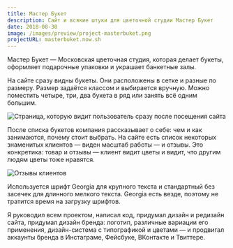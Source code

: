 ```yaml
---
title: Мастер Букет
description: Сайт и всякие штуки для цветочной студии Мастер Букет
date: 2018-08-30
image: /images/preview/project-masterbuket.png
projectURL: masterbuket.now.sh
---
```


Мастер Букет — Московская цветочная студия, которая делает букеты, оформляет подарочные упаковки и украшает банкетные залы.

На сайте сразу видны букеты. Они расположены в сетке и разные по размеру. Размер задаётся классом и выбирается вручную. Можно поместить четыре, три, два букета в ряд или занять всё одним большим.

![Страница, которую видит пользователь сразу после посещения сайта](/images/masterbuket-main.png)

После списка букетов компания рассказывает о себе: чем и как занимаются, почему стоит выбрать. На сайте есть список некоторых знаменитых клиентов — виден масштаб работы — и отзывы. Это конкретика: товар и отзывы — клиент видит цветы и видит, что другим людям цветы тоже нравятся.

![Отзывы клиентов](/images/masterbuket-reviews.png)

Используется шрифт Georgia для крупного текста и стандартный без засечек для длинного мелкого текста. Georgia есть везде, поэтому не тратится время на загрузку шрифтов.

Я руководил всем проектом, написал код, придумал дизайн и редизайн сайта,
придумал дизайн бренда: логотип, различные вариации его применения,
дизайн-система с типографикой и цветами — и продвигал аккаунты бренда в
Инстаграме, Фейсбуке, ВКонтакте и Твиттере.
